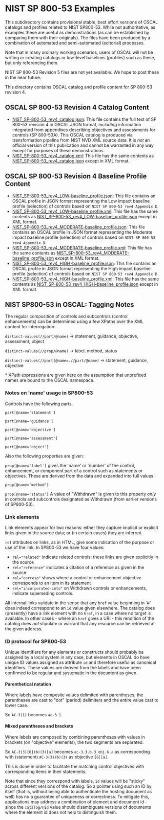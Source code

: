 # NIST SP 800-53 Examples

This subdirectory contains provisional stable, best effort versions of OSCAL catalogs and profiles related to NIST SP800-53. While not authoritative, as examples these are useful as demonstrations (as can be established by comparing them with their originals). The files have been produced by a combination of automated and semi-automated (editorial) processes.

Note that in many ordinary working scenarios, users of OSCAL will not be writing or creating catalogs or low-level baselines (profiles) such as these, but only referencing them.

NIST SP 800-53 Revision 5 files are not yet available. We hope to post these in the near future.

This directory contains OSCAL catalog and profile content for SP 800-53 revision 4.

## OSCAL SP 800-53 Revision 4 Catalog Content

- [NIST_SP-800-53_rev4_catalog.json](json/NIST_SP-800-53_rev4_catalog.json): This file contains the full text of SP 800-53 revision 4 in OSCAL JSON format, *including* information integrated from appendixes describing objectives and assessments for controls (SP 800-53A). This OSCAL catalog is produced via transformation pipeline from NIST NVD XML source data. It is *not* an official version of this publication and cannot be warranted in any way except for purposes of these demonstrations.
- [NIST_SP-800-53_rev4_catalog.xml](xml/NIST_SP-800-53_rev4_catalog.xml): This file has the same contents as [NIST_SP-800-53_rev4_catalog.json](json/NIST_SP-800-53_rev4_catalog.json) except in XML format.

## OSCAL SP 800-53 Revision 4 Baseline Profile Content

- [NIST_SP-800-53_rev4_LOW-baseline_profile.json](json/NIST_SP-800-53_rev4_LOW-baseline_profile.json): This file contains an OSCAL profile in JSON format representing the Low impact baseline profile (selection) of controls based on `NIST SP 800-53 rev4 Appendix D`.
- [NIST_SP-800-53_rev4_LOW-baseline_profile.xml](xml/NIST_SP-800-53_rev4_LOW-baseline_profile.xml): This file has the same contents as [NIST_SP-800-53_rev4_LOW-baseline_profile.json](json/NIST_SP-800-53_rev4_LOW-baseline_profile.json) except in XML format.
- [NIST_SP-800-53_rev4_MODERATE-baseline_profile.json](json/NIST_SP-800-53_rev4_MODERATE-baseline_profile.json): This file contains an OSCAL profile in JSON format representing the Moderate impact baseline profile (selection) of controls based on `NIST SP 800-53 rev4 Appendix D`.
- [NIST_SP-800-53_rev4_MODERATE-baseline_profile.xml](xml/NIST_SP-800-53_rev4_MODERATE-baseline_profile.xml): This file has the same contents as [NIST_SP-800-53_rev4_MODERATE-baseline_profile.json](json/NIST_SP-800-53_rev4_MODERATE-baseline_profile.json) except in XML format.
- [NIST_SP-800-53_rev4_HIGH-baseline_profile.json](json/NIST_SP-800-53_rev4_HIGH-baseline_profile.json): This file contains an OSCAL profile in JSON format representing the High impact baseline profile (selection) of controls based on `NIST SP 800-53 rev4 Appendix D`.
- [NIST_SP-800-53_rev4_HIGH-baseline_profile.xml](xml/NIST_SP-800-53_rev4_HIGH-baseline_profile.xml): This file has the same contents as [NIST_SP-800-53_rev4_HIGH-baseline_profile.json](json/NIST_SP-800-53_rev4_HIGH-baseline_profile.json) except in XML format.

## NIST SP800-53 in OSCAL: Tagging Notes

The regular composition of controls and subcontrols (control enhancements) can be determined using a few XPaths over the XML content for interrogation:

`distinct-values(//part/@name)` -> statement, guidance, objective, assessment, object

`distinct-values(//prop/@name)` -> label, method, status

`distinct-values(//part[@name=.//part/@name]` -> statement, guidance, objective

\* XPath expressions are given here on the assumption that unprefixed names are bound to the OSCAL namespace.

### Notes on 'name' usage in SP800-53

Controls have the following parts.

`part[@name='statement']`

`part[@name='guidance']`

`part[@name='objective']`

`part[@name='assessment']`

`part[@name='object']`

Also the following properties are given:

`prop[@name='label']` gives the 'name' or 'number' of the control, enhancement, or component part of a control such as statements or objectives. These are derived from the data and expanded into full values.

`prop[@name='method']`

`prop[@name='status']` A value of "Withdrawn" is given to this property *only* in controls and subcontrols designated as Withdrawn (from earlier versions of SP800-53).


### Link elements

Link elements appear for two reasons: either they capture implicit or explicit links given in the source data; or (in certain cases) they are inferred.

`rel` attributes on links, as in HTML, give some indication of the purpose or use of the link. In SP800-53 we have four values:

 - `rel="related"` indicate related controls: these links are given explicitly in the source
 - `rel="reference"` indicates a citation of a reference as given in the source
 - `rel="corresp"` shows where a control or enhancement objective corresponds to an item in its statement
 - `rel="incorporated-into"` on Withdrawn controls or enhancements, indicate superseding controls.

All internal links validate in the sense that any `href` value beginning in '#' does indeed correspond to an `id` value given elsewhere. The catalog does (presently) have a link element with no `href`, in a case where no target is available. In other cases - where an `href` gives a URI - this rendition of the catalog does *not* stipulate or warrant that any resource can be retrieved at the given address.

### ID protocol for SP800-53

Unique identifiers for any elements or constructs should probably be assigned by a local system in any case, but elements in OSCAL do have unique ID values assigned as attribute `id` and therefore useful as canonical identifiers. These values are derived from the labels and have been confirmed to be regular and systematic in the document as given.

#### Parenthetical notation

Where labels have composite values delimited with parentheses, the parentheses are cast to "dot" (period) delimiters and the entire value cast to lower case.

So `AC-3(1)` becomes `ac-3.1`.

#### Mixed parentheses and brackets

Where labels are composed by combining parentheses with values in brackets (on "objective" elements), the two segments are separated.

So `AC-3(3)[6](b)(3)[a]` becomes `ac-3.3.b.3_obj.6.a` as corresponding with (statement) `AC-3(3)(b)(3)` as objective `[6][a]`.

This is done in order to facilitate the matching control objectives with corresponding items in their statements.

Note that since they correspond with labels, `id` values will be "sticky" across different versions of the catalog. So a pointer using such an ID by itself (that is, without being able to authenticate the hosting document as well) has no a guarantee of uniqueness or correctness. To mitigate this, applications may address a combination of element and document id - since the `catalog/@id` value should disambiguate versions of documents where the element id does not help to distinguish them.

